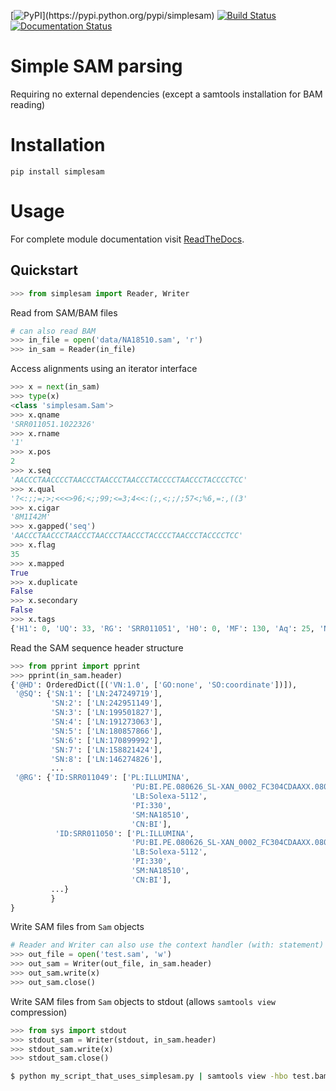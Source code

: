 [![PyPI](https://img.shields.io/pypi/v/simplesam.svg?)](https://pypi.python.org/pypi/simplesam)
[![Build Status](https://travis-ci.org/mdshw5/simplesam.svg?branch=master)](https://travis-ci.org/mdshw5/simplesam)
[![Documentation Status](https://readthedocs.org/projects/simplesam/badge/?version=latest)](http://simplesam.readthedocs.io/en/latest/?badge=latest)

# Simple SAM parsing
Requiring no external dependencies (except a samtools installation for BAM reading)

# Installation
`pip install simplesam`

# Usage
For complete module documentation visit [ReadTheDocs](http://simplesam.readthedocs.io/en/latest/).

## Quickstart

```python
>>> from simplesam import Reader, Writer
```

Read from SAM/BAM files
```python
# can also read BAM
>>> in_file = open('data/NA18510.sam', 'r')
>>> in_sam = Reader(in_file)
```

Access alignments using an iterator interface
```python
>>> x = next(in_sam)
>>> type(x)
<class 'simplesam.Sam'>
>>> x.qname
'SRR011051.1022326'
>>> x.rname
'1'
>>> x.pos
2
>>> x.seq
'AACCCTAACCCCTAACCCTAACCCTAACCCTACCCCTAACCCTACCCCTCC'
>>> x.qual
'?<:;;=;>;<<<>96;<;;99;<=3;4<<:(;,<;;/;57<;%6,=:,((3'
>>> x.cigar
'8M1I42M'
>>> x.gapped('seq')
'AACCCTAACCCTAACCCTAACCCTAACCCTACCCCTAACCCTACCCCTCC'
>>> x.flag
35
>>> x.mapped
True
>>> x.duplicate
False
>>> x.secondary
False
>>> x.tags
{'H1': 0, 'UQ': 33, 'RG': 'SRR011051', 'H0': 0, 'MF': 130, 'Aq': 25, 'NM': 2}
```

Read the SAM sequence header structure
```python
>>> from pprint import pprint
>>> pprint(in_sam.header)
{'@HD': OrderedDict([('VN:1.0', ['GO:none', 'SO:coordinate'])]),
 '@SQ': {'SN:1': ['LN:247249719'],
         'SN:2': ['LN:242951149'],
         'SN:3': ['LN:199501827'],
         'SN:4': ['LN:191273063'],
         'SN:5': ['LN:180857866'],
         'SN:6': ['LN:170899992'],
         'SN:7': ['LN:158821424'],
         'SN:8': ['LN:146274826'],
         ...
 '@RG': {'ID:SRR011049': ['PL:ILLUMINA',
                           'PU:BI.PE.080626_SL-XAN_0002_FC304CDAAXX.080630_SL-XAN_0007_FC304CDAAXX.5',
                           'LB:Solexa-5112',
                           'PI:330',
                           'SM:NA18510',
                           'CN:BI'],
          'ID:SRR011050': ['PL:ILLUMINA',
                           'PU:BI.PE.080626_SL-XAN_0002_FC304CDAAXX.080630_SL-XAN_0007_FC304CDAAXX.6',
                           'LB:Solexa-5112',
                           'PI:330',
                           'SM:NA18510',
                           'CN:BI'],
         ...}
         }
}
```

Write SAM files from `Sam` objects
```python
# Reader and Writer can also use the context handler (with: statement)
>>> out_file = open('test.sam', 'w')
>>> out_sam = Writer(out_file, in_sam.header)
>>> out_sam.write(x)
>>> out_sam.close()
```

Write SAM files from `Sam` objects to stdout (allows `samtools view` compression)
```python
>>> from sys import stdout
>>> stdout_sam = Writer(stdout, in_sam.header)
>>> stdout_sam.write(x)
>>> stdout_sam.close()
```
```bash
$ python my_script_that_uses_simplesam.py | samtools view -hbo test.bam
```
